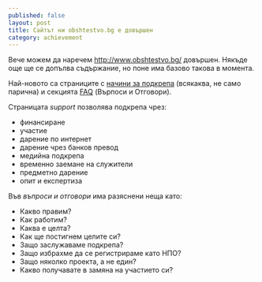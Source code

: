 ```yaml
---
published: false
layout: post
title: Сайтът ни obshtestvo.bg е довършен
category: achievement
---
```


Вече можем да наречем http://www.obshtestvo.bg/ довършен. Някъде още ще се допълва съдържание, но поне има базово такова в момента.

Най-новото са страниците с [начини за подкрепа](http://www.obshtestvo.bg/support.html#online) (всякаква, не само парична) и секцията [FAQ](http://www.obshtestvo.bg/faq.html) (Върпоси и Отговори).

Страницата *support* позволява подкрепа чрез:

 - финансиране
 - участие
 - дарение по интернет
 - дарение чрез банков превод
 - медийна подкрепа
 - временно заемане на служители
 - предметно дарение
 - опит и експертиза

Във *въпроси и отговори* има разяснени неща като:

- Какво правим?
- Как работим?
- Каква е целта?
- Как ще постигнем целите си?
- Защо заслужаваме подкрепа?
- Защо избрахме да се регистрираме като НПО?
- Защо няколко проекта, а не един?
- Какво получавате в замяна на участието си?
